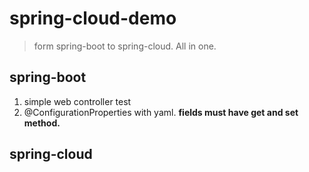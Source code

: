 # spring-cloud-demo
> form spring-boot to spring-cloud. All in one.

## spring-boot
1. simple web controller test
2. @ConfigurationProperties with yaml. **fields must have get and set method.**


## spring-cloud
